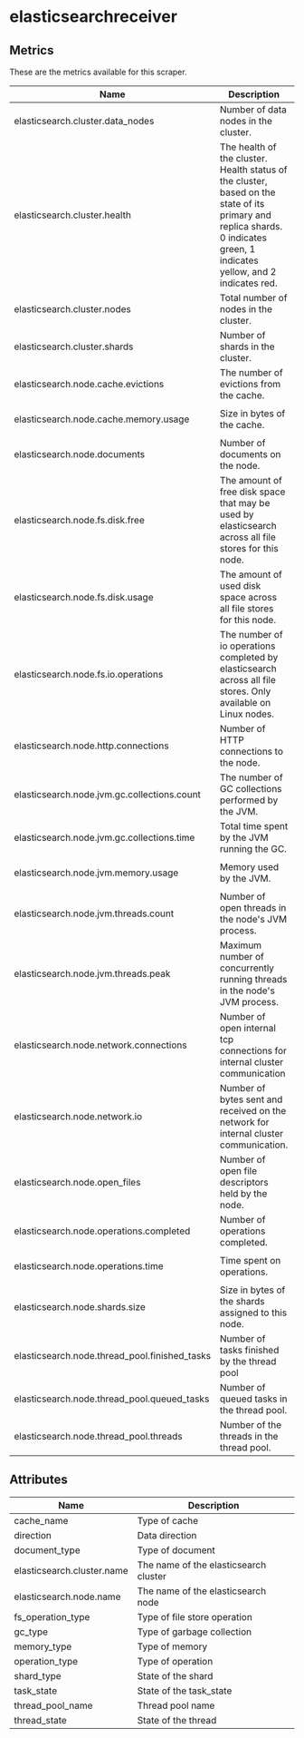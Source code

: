 [comment]: <> (Code generated by mdatagen. DO NOT EDIT.)

# elasticsearchreceiver

## Metrics

These are the metrics available for this scraper.

| Name | Description | Unit | Type | Attributes |
| ---- | ----------- | ---- | ---- | ---------- |
| elasticsearch.cluster.data_nodes | Number of data nodes in the cluster. | {nodes} | Sum(Int) | <ul> </ul> |
| elasticsearch.cluster.health | The health of the cluster. Health status of the cluster, based on the state of its primary and replica shards. 0 indicates green, 1 indicates yellow, and 2 indicates red.  | {stats} | Gauge(Int) | <ul> </ul> |
| elasticsearch.cluster.nodes | Total number of nodes in the cluster. | {nodes} | Sum(Int) | <ul> </ul> |
| elasticsearch.cluster.shards | Number of shards in the cluster. | {shards} | Sum(Int) | <ul> <li>shard_type</li> </ul> |
| elasticsearch.node.cache.evictions | The number of evictions from the cache. | {evictions} | Sum(Int) | <ul> <li>cache_name</li> </ul> |
| elasticsearch.node.cache.memory.usage | Size in bytes of the cache. | By | Sum(Int) | <ul> <li>cache_name</li> </ul> |
| elasticsearch.node.documents | Number of documents on the node. | {documents} | Sum(Int) | <ul> <li>document_type</li> </ul> |
| elasticsearch.node.fs.disk.free | The amount of free disk space  that may be used by elasticsearch across all file stores for this node. | By | Sum(Int) | <ul> </ul> |
| elasticsearch.node.fs.disk.usage | The amount of used disk space across all file stores for this node. | By | Sum(Int) | <ul> </ul> |
| elasticsearch.node.fs.io.operations | The number of io operations completed by elasticsearch across all file stores. Only available on Linux nodes. | {operations} | Sum(Int) | <ul> <li>fs_operation_type</li> </ul> |
| elasticsearch.node.http.connections | Number of HTTP connections to the node. | {connections} | Sum(Int) | <ul> </ul> |
| elasticsearch.node.jvm.gc.collections.count | The number of GC collections performed by the JVM. | {collections} | Sum(Int) | <ul> <li>gc_type</li> </ul> |
| elasticsearch.node.jvm.gc.collections.time | Total time spent by the JVM running the GC. | ms | Sum(Int) | <ul> <li>gc_type</li> </ul> |
| elasticsearch.node.jvm.memory.usage | Memory used by the JVM. | By | Sum(Int) | <ul> <li>memory_type</li> </ul> |
| elasticsearch.node.jvm.threads.count | Number of open threads in the node's JVM process. | {threads} | Sum(Int) | <ul> </ul> |
| elasticsearch.node.jvm.threads.peak | Maximum number of concurrently running threads in the node's JVM process. | {threads} | Gauge(Int) | <ul> </ul> |
| elasticsearch.node.network.connections | Number of open internal tcp connections for internal cluster communication | {connections} | Sum(Int) | <ul> </ul> |
| elasticsearch.node.network.io | Number of bytes sent and received on the network for internal cluster communication. | By | Sum(Int) | <ul> <li>direction</li> </ul> |
| elasticsearch.node.open_files | Number of open file descriptors held by the node. | {files} | Sum(Int) | <ul> </ul> |
| elasticsearch.node.operations.completed | Number of operations completed. | {operations} | Sum(Int) | <ul> <li>operation_type</li> </ul> |
| elasticsearch.node.operations.time | Time spent on operations. | ms | Sum(Int) | <ul> <li>operation_type</li> </ul> |
| elasticsearch.node.shards.size | Size in bytes of the shards assigned to this node. | By | Sum(Int) | <ul> </ul> |
| elasticsearch.node.thread_pool.finished_tasks | Number of tasks finished by the thread pool | {tasks} | Sum(Int) | <ul> <li>thread_pool_name</li> <li>task_state</li> </ul> |
| elasticsearch.node.thread_pool.queued_tasks | Number of queued tasks in the thread pool. | {tasks} | Sum(Int) | <ul> <li>thread_pool_name</li> </ul> |
| elasticsearch.node.thread_pool.threads | Number of the threads in the thread pool. | {threads} | Sum(Int) | <ul> <li>thread_state</li> </ul> |

## Attributes

| Name | Description |
| ---- | ----------- |
| cache_name | Type of cache |
| direction | Data direction |
| document_type | Type of document |
| elasticsearch.cluster.name | The name of the elasticsearch cluster |
| elasticsearch.node.name | The name of the elasticsearch node |
| fs_operation_type | Type of file store operation |
| gc_type | Type of garbage collection |
| memory_type | Type of memory |
| operation_type | Type of operation |
| shard_type | State of the shard |
| task_state | State of the task_state |
| thread_pool_name | Thread pool name |
| thread_state | State of the thread |
